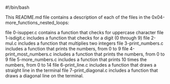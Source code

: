 #!/bin/bash

This README.md file contains a description of each of the files in the 0x04-more_functions_nested_loops:

file 0-isupper.c contains  a function that checks for uppercase character
file 1-isdigit.c includes a function that checks for a digit (0 through 9)
file 2-mul.c includes a function that multiplies two integers
file 3-print_numbers.c includes a function that prints the numbers, from 0 to 9
file 4-print_most_numbers.c includes a  function that prints the numbers, from 0 to 9
file 5-more_numbers.c includes a  function that prints 10 times the numbers, from 0 to 14
file 6-print_line.c includes a function that draws a straight line in the terminal
file 7-print_diagonal.c includes a function that draws a diagonal line on the terminal.
